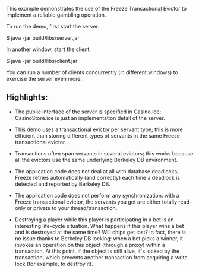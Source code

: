 This example demonstrates the use of the Freeze Transactional Evictor
to implement a reliable gambling operation.

To run the demo, first start the server:

$ java -jar build/libs/server.jar

In another window, start the client:

$ java -jar build/libs/client.jar

You can run a number of clients concurrently (in different windows)
to exercise the server even more.

Highlights:
----------

- The public interface of the server is specified in Casino.ice;
  CasinoStore.ice is just an implementation detail of the server.

- This demo uses a transactional evictor per servant type; this
  is more efficient than storing different types of servants in
  the same Freeze transactional evictor.

- Transactions often span servants in several evictors; this works
  because all the evictors use the same underlying Berkeley DB
  environment.

- The application code does not deal at all with database deadlocks;
  Freeze retries automatically (and correctly) each time a deadlock is
  detected and reported by Berkeley DB.

- The application code does not perform any synchronization: with
  a Freeze transactional evictor, the servants you get are either
  totally read-only or private to your thread/transaction.

- Destroying a player while this player is participating in a bet
  is an interesting life-cycle situation. What happens if this player
  wins a bet and is destroyed at the same time? Will chips get lost?
  In fact, there is no issue thanks to Berkeley DB locking:
  when a bet picks a winner, it invokes an operation on this object
  (through a proxy) within a transaction. At this point, if the
  object is still alive, it's locked by the transaction, which
  prevents another transaction from acquiring a write lock (for
  example, to destroy it).
